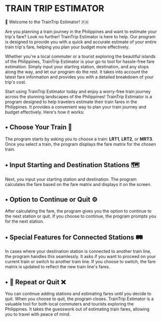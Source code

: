 # TRAIN TRIP ESTIMATOR 
🚂 Welcome to the TrainTrip Estimator! 🇵🇭

Are you planning a train journey in the Philippines and want to estimate your trip's fare? Look no further! TrainTrip Estimator is here to help. Our program is designed to provide you with a quick and accurate estimate of your entire train trip's fare, helping you plan your budget more effectively.

Whether you're a local commuter or a tourist exploring the beautiful islands of the Philippines, TrainTrip Estimator is your go-to tool for hassle-free fare estimation. Simply input your starting station, destination, and any stops along the way, and let our program do the rest. It takes into account the latest fare information and provides you with a detailed breakdown of your trip's cost.

Start using TrainTrip Estimator today and enjoy a worry-free train journey across the stunning landscapes of the Philippines!
TrainTrip Estimator is a program designed to help travelers estimate their train fares in the Philippines. It provides a convenient way to plan your train journey and budget effectively. Here's how it works:

**• Choose Your Train 🚆**
-
The program starts by asking you to choose a train: **LRT1**, **LRT2**, or **MRT3**.
Once you select a train, the program displays the fare matrix for the chosen train.

**• Input Starting and Destination Stations 🗺️**
-
Next, you input your starting station and destination.
The program calculates the fare based on the fare matrix and displays it on the screen.

**• Option to Continue or Quit ⚙️**
-
After calculating the fare, the program gives you the option to continue to the next station or quit.
If you choose to continue, the program prompts you for the next station.

**• Special Features for Connected Stations 🛤**
-
In cases where your destination station is connected to another train line, the program handles this seamlessly.
It asks if you want to proceed on your current train or switch to another train line.
If you choose to switch, the fare matrix is updated to reflect the new train line's fares.

**• 🔁 Repeat or Quit ❌**
-
You can continue adding stations and estimating fares until you decide to quit.
When you choose to quit, the program closes.
TrainTrip Estimator is a valuable tool for both local commuters and tourists exploring the Philippines. It takes the guesswork out of estimating train fares, allowing you to travel with peace of mind.

